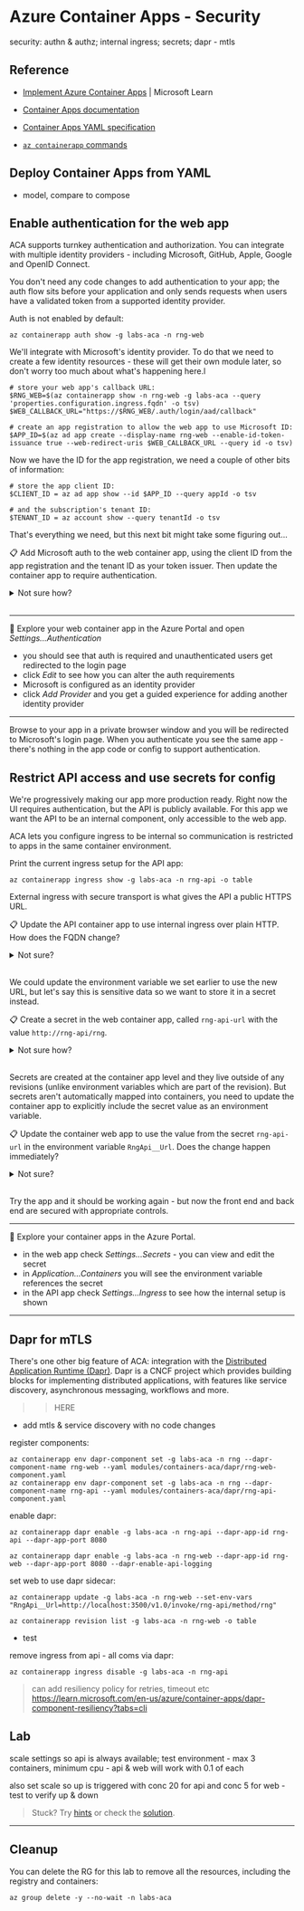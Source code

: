 # Azure Container Apps - Security

security: authn & authz; internal ingress; secrets; dapr - mtls

## Reference

- [Implement Azure Container Apps](https://learn.microsoft.com/en-gb/training/modules/implement-azure-container-apps/) | Microsoft Learn

- [Container Apps documentation](https://docs.microsoft.com/en-gb/azure/container-apps/)

- [Container Apps YAML specification](https://learn.microsoft.com/en-us/azure/container-apps/azure-resource-manager-api-spec?tabs=yaml)

- [`az containerapp` commands](https://learn.microsoft.com/en-us/cli/azure/containerapp?view=azure-cli-latest)


## Deploy Container Apps from YAML

- model, compare to compose


## Enable authentication for the web app

ACA supports turnkey authentication and authorization. You can integrate with multiple identity providers - including Microsoft, GitHub, Apple, Google and OpenID Connect. 

You don't need any code changes to add authentication to your app; the auth flow sits before your application and only sends requests when users have a validated token from a supported identity provider.

Auth is not enabled by default:

```
az containerapp auth show -g labs-aca -n rng-web
```

We'll integrate with Microsoft's identity provider. To do that we need to create a few identity resources - these will get their own module later, so don't worry too much about what's happening here.l

```
# store your web app's callback URL:
$RNG_WEB=$(az containerapp show -n rng-web -g labs-aca --query 'properties.configuration.ingress.fqdn' -o tsv)
$WEB_CALLBACK_URL="https://$RNG_WEB/.auth/login/aad/callback"

# create an app registration to allow the web app to use Microsoft ID:
$APP_ID=$(az ad app create --display-name rng-web --enable-id-token-issuance true --web-redirect-uris $WEB_CALLBACK_URL --query id -o tsv)
```

Now we have the ID for the app registration, we need a couple of other bits of information:

```
# store the app client ID:
$CLIENT_ID = az ad app show --id $APP_ID --query appId -o tsv

# and the subscription's tenant ID:
$TENANT_ID = az account show --query tenantId -o tsv
```

That's everything we need, but this next bit might take some figuring out...

📋 Add Microsoft auth to the web container app, using the client ID from the app registration and the tenant ID as your token issuer. Then update the container app to require authentication.

<details>
  <summary>Not sure how?</summary>


I don't blame you :) 

You can start digging into the docs:

```
az containerapp auth --help

# which will lead you to:
az containerapp auth microsoft --help

# and:
az containerapp auth update --help
```

Put it all together:

```
# configure Microsoft as an identity provider:
az containerapp auth microsoft update -g labs-aca -n rng-web --client-id $CLIENT_ID --issuer "https://sts.windows.net/$TENANT_ID/"

# requre auth for the app:
az containerapp auth update -g labs-aca -n rng-web --redirect-provider azureactivedirectory --action RedirectToLoginPage
```

</details><br/>

---
🧭 Explore your web container app in the Azure Portal and open _Settings...Authentication_

- you should see that auth is required and unauthenticated users get redirected to the login page
- click _Edit_ to see how you can alter the auth requirements
- Microsoft is configured as an identity provider
- click _Add Provider_ and you get a guided experience for adding another identity provider
---

Browse to your app in a private browser window and you will be redirected to Microsoft's login page. When you authenticate you see the same app - there's nothing in the app code or config to support authentication.

## Restrict API access and use secrets for config

We're progressively making our app more production ready. Right now the UI requires authentication, but the API is publicly available. For this app we want the API to be an internal component, only accessible to the web app.

ACA lets you configure ingress to be internal so communication is restricted to apps in the same container environment.

Print the current ingress setup for the API app:

```
az containerapp ingress show -g labs-aca -n rng-api -o table
```

External ingress with secure transport is what gives the API a public HTTPS URL.

📋 Update the API container app to use internal ingress over plain HTTP. How does the FQDN change?

<details>
  <summary>Not sure?</summary>

The `ingress update` command is the one we need:

```
az containerapp ingress update --help
```

Setting ingress to internal doesn't automatically do the other things we need, so we need to explicitly set the transport, the security flag and the target port:

```
az containerapp ingress update -g labs-aca -n rng-api --type internal --transport http --target-port 8080 --allow-insecure true -o table
```

The DNS name changes to include `.internal`. Now we need to change the web app configuration again to use the new URL - but we don't need the FQDN. Container apps within the same environment can access each other using just the app name.

</details><br/>

We could update the environment variable we set earlier to use the new URL, but let's say this is sensitive data so we want to store it in a secret instead.

📋 Create a secret in the web container app, called `rng-api-url` with the value `http://rng-api/rng`.

<details>
  <summary>Not sure how?</summary>

Secrets have their own command group:

```
az containerapp secret --help

az containerapp secret set --help
```

Note that secret names are very strict, they can only include lowercase letters, numbers and hyphens:

```
az containerapp secret set -g labs-aca -n rng-web --secrets "rng-api-url=http://rng-api/rng"
```

The output state the app needs to be restarted - but we're going to make an update which will cause a new revision anyway.

</details><br/>

Secrets are created at the container app level and they live outside of any revisions (unlike environment variables which are part of the revision). But secrets aren't automatically mapped into containers, you need to update the container app to explicitly include the secret value as an environment variable.

📋 Update the container web app to use the value from the secret `rng-api-url` in the environment variable `RngApi__Url`. Does the change happen immediately?

<details>
  <summary>Not sure?</summary>

We've already run a similar command to set environment variables, but the documentation explains how to link a variable to a secret:

```
az containerapp update --help
```

You include `secretref:` to load a named environment variable from a secret in the container app:

```
az containerapp update -g labs-aca -n rng-web --set-env-vars "RngApi__Url=secretref:rng-api-url"
```

This creates a new revision so you need to wait for it to roll out before the change is ready.

</details><br/>

Try the app and it should be working again - but now the front end and back end are secured with appropriate controls.

---
🧭 Explore your container apps in the Azure Portal.

- in the web app check _Settings...Secrets_ - you can view and edit the secret
- in _Application...Containers_ you will see the environment variable references the secret
- in the API app check _Settings...Ingress_ to see how the internal setup is shown
---

## Dapr for mTLS

There's one other big feature of ACA: integration with the [Distributed Application Runtime (Dapr)](https://dapr.io). Dapr is a CNCF project which provides building blocks for implementing distributed applications, with features like service discovery, asynchronous messaging, workflows and more. 

>> HERE

- add mtls & service discovery with no code changes

register components:

```
az containerapp env dapr-component set -g labs-aca -n rng --dapr-component-name rng-web --yaml modules/containers-aca/dapr/rng-web-component.yaml
az containerapp env dapr-component set -g labs-aca -n rng --dapr-component-name rng-api --yaml modules/containers-aca/dapr/rng-api-component.yaml
```

enable dapr:

```
az containerapp dapr enable -g labs-aca -n rng-api --dapr-app-id rng-api --dapr-app-port 8080

az containerapp dapr enable -g labs-aca -n rng-web --dapr-app-id rng-web --dapr-app-port 8080 --dapr-enable-api-logging
```

set web to use dapr sidecar:

```
az containerapp update -g labs-aca -n rng-web --set-env-vars "RngApi__Url=http://localhost:3500/v1.0/invoke/rng-api/method/rng"

az containerapp revision list -g labs-aca -n rng-web -o table
```

- test

remove ingress from api - all coms via dapr:

```
az containerapp ingress disable -g labs-aca -n rng-api 
```

> can add resiliency policy for retries, timeout etc https://learn.microsoft.com/en-us/azure/container-apps/dapr-component-resiliency?tabs=cli



## Lab 

scale settings so api is always available; test environment - max 3 containers, minimum cpu - api & web will work with 0.1 of each

also set scale so up is triggered with conc 20 for api and conc 5 for web - test to verify up & down


> Stuck? Try [hints](hints.md) or check the [solution](solution.md).

___

## Cleanup

You can delete the RG for this lab to remove all the resources, including the registry and containers:

```
az group delete -y --no-wait -n labs-aca
```